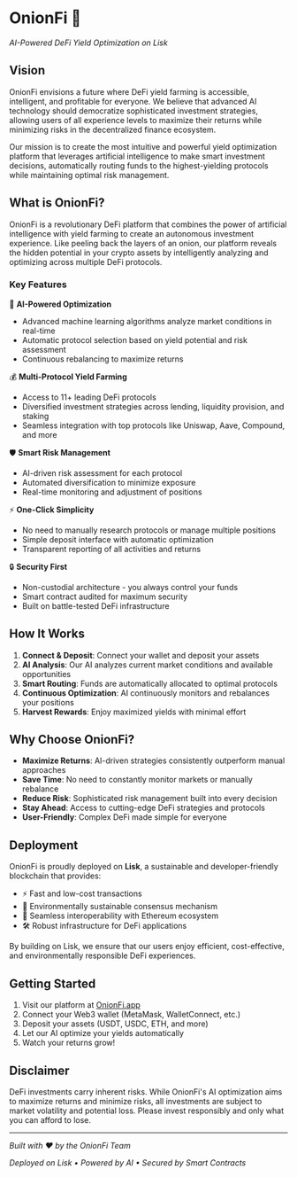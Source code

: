 # OnionFi 🧅

_AI-Powered DeFi Yield Optimization on Lisk_

## Vision

OnionFi envisions a future where DeFi yield farming is accessible, intelligent, and profitable for everyone. We believe that advanced AI technology should democratize sophisticated investment strategies, allowing users of all experience levels to maximize their returns while minimizing risks in the decentralized finance ecosystem.

Our mission is to create the most intuitive and powerful yield optimization platform that leverages artificial intelligence to make smart investment decisions, automatically routing funds to the highest-yielding protocols while maintaining optimal risk management.

## What is OnionFi?

OnionFi is a revolutionary DeFi platform that combines the power of artificial intelligence with yield farming to create an autonomous investment experience. Like peeling back the layers of an onion, our platform reveals the hidden potential in your crypto assets by intelligently analyzing and optimizing across multiple DeFi protocols.

### Key Features

🤖 **AI-Powered Optimization**

- Advanced machine learning algorithms analyze market conditions in real-time
- Automatic protocol selection based on yield potential and risk assessment
- Continuous rebalancing to maximize returns

💰 **Multi-Protocol Yield Farming**

- Access to 11+ leading DeFi protocols
- Diversified investment strategies across lending, liquidity provision, and staking
- Seamless integration with top protocols like Uniswap, Aave, Compound, and more

🛡️ **Smart Risk Management**

- AI-driven risk assessment for each protocol
- Automated diversification to minimize exposure
- Real-time monitoring and adjustment of positions

⚡ **One-Click Simplicity**

- No need to manually research protocols or manage multiple positions
- Simple deposit interface with automatic optimization
- Transparent reporting of all activities and returns

🔒 **Security First**

- Non-custodial architecture - you always control your funds
- Smart contract audited for maximum security
- Built on battle-tested DeFi infrastructure

## How It Works

1. **Connect & Deposit**: Connect your wallet and deposit your assets
2. **AI Analysis**: Our AI analyzes current market conditions and available opportunities
3. **Smart Routing**: Funds are automatically allocated to optimal protocols
4. **Continuous Optimization**: AI continuously monitors and rebalances your positions
5. **Harvest Rewards**: Enjoy maximized yields with minimal effort

## Why Choose OnionFi?

- **Maximize Returns**: AI-driven strategies consistently outperform manual approaches
- **Save Time**: No need to constantly monitor markets or manually rebalance
- **Reduce Risk**: Sophisticated risk management built into every decision
- **Stay Ahead**: Access to cutting-edge DeFi strategies and protocols
- **User-Friendly**: Complex DeFi made simple for everyone

## Deployment

OnionFi is proudly deployed on **Lisk**, a sustainable and developer-friendly blockchain that provides:

- ⚡ Fast and low-cost transactions
- 🌱 Environmentally sustainable consensus mechanism
- 🔗 Seamless interoperability with Ethereum ecosystem
- 🛠️ Robust infrastructure for DeFi applications

By building on Lisk, we ensure that our users enjoy efficient, cost-effective, and environmentally responsible DeFi experiences.

## Getting Started

1. Visit our platform at [OnionFi.app](https://onionfi.app)
2. Connect your Web3 wallet (MetaMask, WalletConnect, etc.)
3. Deposit your assets (USDT, USDC, ETH, and more)
4. Let our AI optimize your yields automatically
5. Watch your returns grow!

## Disclaimer

DeFi investments carry inherent risks. While OnionFi's AI optimization aims to maximize returns and minimize risks, all investments are subject to market volatility and potential loss. Please invest responsibly and only what you can afford to lose.

---

_Built with ❤️ by the OnionFi Team_

_Deployed on Lisk • Powered by AI • Secured by Smart Contracts_
